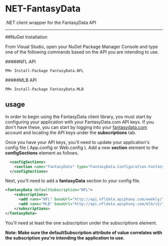 # NET-FantasyData
.NET client wrapper for the FantasyData API


___

##NuGet Installation

From Visual Studio, open your NuGet Package Manager Console and type one of the following commands based on the API you are intending to use.

#####NFL API
```
PM> Install-Package FantasyData.NFL
```

#####MLB API
```
PM> Install-Package FantasyData.MLB
```

## usage
In order to begin using the FantasyData client library, you must start by configuring your application with your FantasyData.com API keys. If you don't have these, you can start by logging into your [fantasydata.com](http://fantasydata.com) account and locating the API keys under the **subscriptions** tab.

Once you have your API keys, you'll need to update your application's config file ( App.config or Web.config ). Add a new **section** element to the **configSections** element as follows.

```xml
  <configSections>
    <section name="fantasyData" type="FantasyData.Configuration.FantasyDataSubscriptionRetrieverSection, FantasyData"/>
  </configSections>
```

Next, you'll need to add a **fantasyData** section to your config file.

```xml
<fantasyData defaultSubscription="NFL">
    <subscriptions>
      <add name="NFL" baseUrl="http://api.nfldata.apiphany.com/weekly/" primarySubscriptionKey="***primarySubscriptionKey***" secondarySubscriptionKey="***secondarySubscriptionKey***"/>
      <add name="MLB" baseUrl="http://api.nfldata.apiphany.com/mlb/v2/" primarySubscriptionKey="***primarySubscriptionKey***" secondarySubscriptionKey="***secondarySubscriptionKey***"/>
    </subscriptions>
</fantasyData>
```

You'll need at least the one subscription under the subscriptions element. 

**Note: Make sure the defaultSubscription attribute of value correlates with the subscription you're intending the application to use.**

